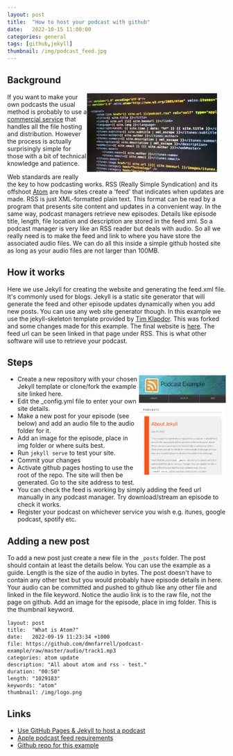 ```yaml
---
layout: post
title:  "How to host your podcast with github"
date:   2022-10-15 11:00:00
categories: general
tags: [github,jekyll]
thumbnail: /img/podcast_feed.jpg
---
```


## Background

<div style="width: 320px; float:right;">
 <img src="/img/podcast_feed.jpg" width="300px">
</div>

If you want to make your own podcasts the usual method is probably to use a [commercial service](https://www.podcastinsights.com/best-podcast-hosting/) that handles all the file hosting and distribution. However the process is actually surprisingly simple for those with a bit of technical knowledge and patience.

Web standards are really the key to how podcasting works. RSS (Really Simple Syndication) and its offshoot
[Atom](https://en.wikipedia.org/wiki/Atom_(web_standard)) are how sites create a 'feed' that indicates when updates are made. RSS is just XML-formatted plain text. This format can be read by a program that presents site content and updates in a convenient way. In the same way, podcast managers retrieve new episodes. Details like episode title, length, file location and description are stored in the feed xml. So a podcast manager is very like an RSS reader but deals with audio. So all we really need is to make the feed and link to where you have store the associated audio files. We can do all this inside a simple github hosted site as long as your audio files are not larger than 100MB.

## How it works

Here we use Jekyll for creating the website and generating the feed.xml file. It's commonly used for blogs. Jekyll is a static site generator that will generate the feed and other episode updates dynamically when you add new posts. You can use any web site generator though. In this example we use the jekyll-skeleton template provided by [Tim Klapdor](https://github.com/timklapdor). This was forked and some changes made for this example. The final website is [here](https://dmnfarrell.github.io/podcast-example). The feed url can be seen linked in that page under RSS. This is what other software will use to retrieve your podcast.

## Steps

<div style="width: 200px;float:right;">
 <a href="/img/podcast-scr1.png"> <img class="scaled" src="/img/podcast-scr1.png"></a>  
</div>

* Create a new repository with your chosen Jekyll template or clone/fork the example site linked here.
* Edit the _config.yml file to enter your own site details.
* Make a new post for your episode (see below) and add an audio file to the audio folder for it.
* Add an image for the episode, place in img folder or where suits best.
* Run `jekyll serve` to test your site.
* Commit your changes
* Activate github pages hosting to use the root of the repo. The site will then be generated. Go to the site address to test.
* You can check the feed is working by simply adding the feed url manually in any podcast manager. Try download/stream an episode to check it works.
* Register your podcast on whichever service you wish e.g. itunes, google podcast, spotify etc.

## Adding a new post

To add a new post just create a new file in the `_posts` folder. The post should contain at least the details below. You can use the example as a guide. Length is the size of the audio in bytes. The post doesn't have to contain any other text but you would probably have episode details in here. Your audio can be committed and pushed to github like any other file and linked in the file keyword. Notice the audio link is to the raw file, not the page on github. Add an image for the episode, place in img folder. This is the thumbnail keyword.

```
layout: post
title:  "What is Atom?"
date:   2022-09-19 11:23:34 +1000
file: https://github.com/dmnfarrell/podcast-example/raw/master/audio/track1.mp3
categories: atom update
description: "All about atom and rss - test."
duration: "00:50"
length: "1029183"
keywords: "atom"
thumbnail: /img/logo.png
```

## Links

* [Use GitHub Pages & Jekyll to host a podcast](https://wiobyrne.com/use-github-pages-jekyll-to-host-a-podcast/)
* [Apple podcast feed requirements](https://podcasters.apple.com/support/823-podcast-requirements)
* [Github repo for this example](https://github.com/dmnfarrell/podcast-example)
